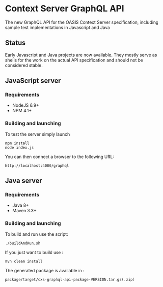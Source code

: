 # Context Server GraphQL API
The new GraphQL API for the OASIS Context Server specification, including sample test implementations
in Javascript and Java

## Status

Early Javascript and Java projects are now available. They mostly serve as shells for the work
on the actual API specification and should not be considered stable.

## JavaScript server

### Requirements

- NodeJS 6.9+
- NPM 4.1+

### Building and launching

To test the server simply launch

    npm install
    node index.js
    
You can then connect a browser to the following URL:

    http://localhost:4000/graphql
    
## Java server

### Requirements

- Java 8+
- Maven 3.3+
    
### Building and launching

To build and run use the script:

    ./buildAndRun.sh

If you just want to build use : 

    mvn clean install
    
The generated package is available in : 

    package/target/cxs-graphql-api-package-VERSION.tar.gz(.zip)